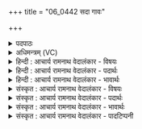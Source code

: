 +++
title = "06_0442 सदा गावः"

+++
<details><summary>पदपाठः</summary>

स꣡दा꣢꣯। गा꣡वः꣢꣯। शु꣡च꣢꣯यः। वि꣣श्व꣡धा꣢यसः। वि꣣श्व꣢। धा꣣यसः। स꣡दा꣢꣯। दे꣣वाः꣢। अ꣣रेप꣡सः꣢। अ꣣। रेप꣡सः꣢। ४४२।
</details>

<details><summary>अधिमन्त्रम् (VC)</summary>

- विश्वेदेवाः
- त्रसदस्युः
- द्विपदा विराट् पङ्क्तिः
- पञ्चमः
- ऐन्द्रं काण्डम्
</details>

<details><summary>हिन्दी : आचार्य रामनाथ वेदालंकार - विषयः</summary>

अगले मन्त्र में ‘विश्वेदेवाः’ देवता हैं। उनकी पवित्रता का वर्णन किया गया है।
</details>

<details><summary>हिन्दी : आचार्य रामनाथ वेदालंकार - पदार्थः</summary>

पदार्थान्वय -  (सदा) हमेशा (विश्वधायसः) सबको अपना रस पिलानेवाली (गावः) धेनुएँ, सूर्यकिरणें और वेदवाणियाँ (शुचयः) पवित्र और पवित्रताकारक होती हैं। (सदा) हमेशा (देवाः) दान करने, प्रकाशित होने, प्रकाशित करने आदि गुणवाले सदाचारी विद्वान् लोग (अरेपसः) निर्दोष एवं पवित्र होते हैं ॥६॥
</details>

<details><summary>हिन्दी : आचार्य रामनाथ वेदालंकार - भावार्थः</summary>

भावार्थ -  सब स्त्री-पुरुषों को गौओं, सूर्यकिरणों, वेदवाणियों और विद्वानों के समान सदा निर्दोष और पवित्र रहना चाहिए ॥६॥
</details>

<details><summary>संस्कृत : आचार्य रामनाथ वेदालंकार - विषयः</summary>

अथ विश्वेदेवा देवताः। तेषां पवित्रत्वं वर्णयति।
</details>

<details><summary>संस्कृत : आचार्य रामनाथ वेदालंकार - पदार्थः</summary>

पदार्थान्वय -  (सदा) सर्वदा (विश्वधायसः) विश्वं धापयन्ति रसं पाययन्ति यास्ताः (गावः१) धेनवः, सूर्यदीधितयः, वेदवाचो वा (शुचयः) पवित्राः पाविकाश्च भवन्ति। (सदा) सर्वदा (देवाः) दानदीपनद्योतनादिगुणवन्तः सदाचारिणो विद्वांसः (अरेपसः) निर्दोषाः पवित्राश्च भवन्ति ॥६॥
</details>

<details><summary>संस्कृत : आचार्य रामनाथ वेदालंकार - भावार्थः</summary>

भावार्थ -  सर्वैः स्त्रीपुरुषैर्धेनुवत् सूर्यरश्मिवद् वेदवाग्वद् विद्वद्वच्च सदा निर्दोषैः पवित्रैश्च भाव्यम् ॥६॥
</details>

<details><summary>संस्कृत : आचार्य रामनाथ वेदालंकार - पादटिप्पनी</summary>

टिप्पनी -   १. गावः शुचयः शुद्धाः पवित्राः। विश्वधायसः विश्वं सर्वं धारयन्ति, सर्वस्य धारयित्र्यः क्षीरादिभिर्हविर्भिः। अथवा गावः आदित्यरश्मयः, अमेध्येऽपि पतमानाः शुद्धाः। अथवा गावः आपः भूमिगताः। अथवा गावः वाचः ऋग्यजुःसामलक्षणाः शुचयः विश्वधायसः विश्वस्य धारयित्र्यः। सदा देवाः अरेपसः अलेपकाः अपापाः। रेप इति पापनाम—इति वि०। गावः गन्तारः ये इन्द्रम् उपगच्छन्ति परिचरणादिभिः ते। विश्वधायसः बह्वन्नाः—इति भ०। गावः गन्तारः स्तोतारो वा—इति सा०।
</details>